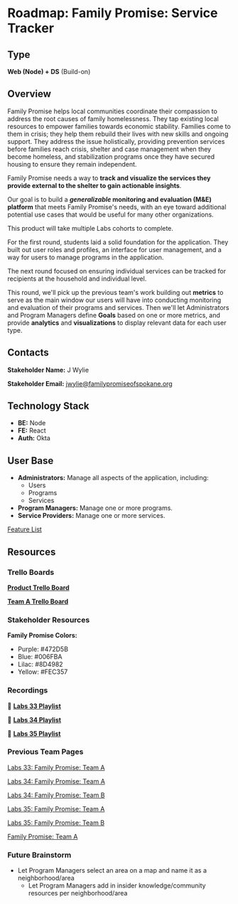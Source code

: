 # Roadmap: Family Promise: Service Tracker

## Type

**Web (Node) + DS** (Build-on)

## Overview

Family Promise helps local communities coordinate their compassion to address the root causes of family homelessness. They tap existing local resources to empower families towards economic stability. Families come to them in crisis; they help them rebuild their lives with new skills and ongoing support. They address the issue holistically, providing prevention services before families reach crisis, shelter and case management when they become homeless, and stabilization programs once they have secured housing to ensure they remain independent.

Family Promise needs a way to **track and visualize the services they provide external to the shelter to gain actionable insights**.

Our goal is to build a **_generalizable_ monitoring and evaluation (M&E) platform** that meets Family Promise's needs, with an eye toward additional potential use cases that would be useful for many other organizations.

This product will take multiple Labs cohorts to complete.

For the first round, students laid a solid foundation for the application. They built out user roles and profiles, an interface for user management, and a way for users to manage programs in the application.

The next round focused on ensuring individual services can be tracked for recipients at the household and individual level.

This round, we'll pick up the previous team's work building out **metrics** to serve as the main window our users will have into conducting monitoring and evaluation of their programs and services. Then we'll let Administrators and Program Managers define **Goals** based on one or more metrics, and provide **analytics** and **visualizations** to display relevant data for each user type.

## Contacts

**Stakeholder Name:** J Wylie

**Stakeholder Email:** [jwylie@familypromiseofspokane.org](mailto:jwylie@familypromiseofspokane.org)

## Technology Stack

- **BE:** Node
- **FE:** React
- **Auth:** Okta

## User Base

- **Administrators:** Manage all aspects of the application, including:
  - Users
  - Programs
  - Services
- **Program Managers:** Manage one or more programs.
- **Service Providers:** Manage one or more services.

[Feature List](Roadmap%20Family%20Promise%20Service%20Tracker%203214d146e97d4d37aea5d688f0729aa0/Feature%20List%201af923be8f0b4523a7bf5e7259f028f9.csv)

## Resources

### Trello Boards

**[Product Trello Board](https://trello.com/invite/b/3tDU57dX/c3402ecb4c4a579a18794a51dbd33219/family-promise-service-tracker)**

**[Team A Trello Board](https://trello.com/invite/b/U8UUCBeb/1e2fa0c9b49a4f8b327874bebec596ff/family-promise-a)**

### Stakeholder Resources

**Family Promise Colors:**

- Purple: #472D5B
- Blue: #006FBA
- Lilac: #8D4982
- Yellow: #FEC357

### Recordings

📼 **[Labs 33 Playlist](https://www.youtube.com/playlist?list=PLWX9jswdDQ0WPE7UjrgmGx-nkI8ZuN0lg)**

📼 **[Labs 34 Playlist](https://youtube.com/playlist?list=PLWX9jswdDQ0VP4avK4t33TMpOz_AnBnw7)**

📼 **[Labs 35 Playlist](https://youtube.com/playlist?list=PLWX9jswdDQ0V0521r_6qoVRdkjc4NItEl)**

### Previous Team Pages

[Labs 33: Family Promise: Team A](Roadmap%20Family%20Promise%20Service%20Tracker%203214d146e97d4d37aea5d688f0729aa0/Labs%2033%20Family%20Promise%20Team%20A%209a07a5530eeb4cea97499f13f7e23552.md)

[Labs 34: Family Promise: Team A](Roadmap%20Family%20Promise%20Service%20Tracker%203214d146e97d4d37aea5d688f0729aa0/Labs%2034%20Family%20Promise%20Team%20A%200014c15abc8d4eca8fc45d61bc1a9000.md)

[Labs 34: Family Promise: Team B](Roadmap%20Family%20Promise%20Service%20Tracker%203214d146e97d4d37aea5d688f0729aa0/Labs%2034%20Family%20Promise%20Team%20B%20933e4341a606432dbcf2c8db202a4318.md)

[Labs 35: Family Promise: Team A](Roadmap%20Family%20Promise%20Service%20Tracker%203214d146e97d4d37aea5d688f0729aa0/Labs%2035%20Family%20Promise%20Team%20A%20ce99541961904f1a8ecc9442c90713b0.md)

[Labs 35: Family Promise: Team B](Roadmap%20Family%20Promise%20Service%20Tracker%203214d146e97d4d37aea5d688f0729aa0/Labs%2035%20Family%20Promise%20Team%20B%2008206b76d601433ba768799257ff591f.md)

[Family Promise: Team A](Roadmap%20Family%20Promise%20Service%20Tracker%203214d146e97d4d37aea5d688f0729aa0/Family%20Promise%20Team%20A%20f8d02fbfa865442c901c0c182e61dfc6.md)

### Future Brainstorm

- Let Program Managers select an area on a map and name it as a neighborhood/area
  - Let Program Managers add in insider knowledge/community resources per neighborhood/area
